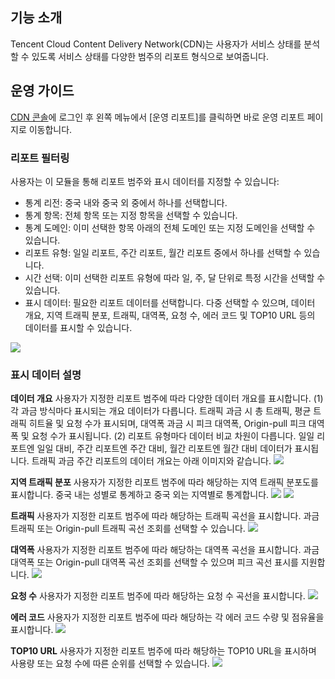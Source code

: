 ## 기능 소개
Tencent Cloud Content Delivery Network(CDN)는 사용자가 서비스 상태를 분석할 수 있도록 서비스 상태를 다양한 범주의 리포트 형식으로 보여줍니다.

## 운영 가이드

[CDN 콘솔](https://console.cloud.tencent.com/cdn)에 로그인 후 왼쪽 메뉴에서 [운영 리포트]를 클릭하면 바로 운영 리포트 페이지로 이동합니다.
### 리포트 필터링
사용자는 이 모듈을 통해 리포트 범주와 표시 데이터를 지정할 수 있습니다:
+ 통계 리전: 중국 내와 중국 외 중에서 하나를 선택합니다.
+ 통계 항목: 전체 항목 또는 지정 항목을 선택할 수 있습니다.
+ 통계 도메인: 이미 선택한 항목 아래의 전체 도메인 또는 지정 도메인을 선택할 수 있습니다.
+ 리포트 유형: 일일 리포트, 주간 리포트, 월간 리포트 중에서 하나를 선택할 수 있습니다.
+ 시간 선택: 이미 선택한 리포트 유형에 따라 일, 주, 달 단위로 특정 시간을 선택할 수 있습니다.
+ 표시 데이터: 필요한 리포트 데이터를 선택합니다. 다중 선택할 수 있으며, 데이터 개요, 지역 트래픽 분포, 트래픽, 대역폭, 요청 수, 에러 코드 및 TOP10 URL 등의 데이터를 표시할 수 있습니다.

![](https://main.qcloudimg.com/raw/7468fa6c7ae37490ac66554d51de0313.png)

### 표시 데이터 설명
**데이터 개요**
사용자가 지정한 리포트 범주에 따라 다양한 데이터 개요를 표시합니다.
(1) 각 과금 방식마다 표시되는 개요 데이터가 다릅니다. 트래픽 과금 시 총 트래픽, 평균 트래픽 히트율 및 요청 수가 표시되며, 대역폭 과금 시 피크 대역폭, Origin-pull 피크 대역폭 및 요청 수가 표시됩니다.
(2) 리포트 유형마다 데이터 비교 차원이 다릅니다. 일일 리포트엔 일일 대비, 주간 리포트엔 주간 대비, 월간 리포트엔 월간 대비 데이터가 표시됩니다.
트래픽 과금 주간 리포트의 데이터 개요는 아래 이미지와 같습니다.
   ![](https://main.qcloudimg.com/raw/11f96816693c55b1312a77698f3092c9.png)

**지역 트래픽 분포**
사용자가 지정한 리포트 범주에 따라 해당하는 지역 트래픽 분포도를 표시합니다.
중국 내는 성별로 통계하고 중국 외는 지역별로 통계합니다.
![](https://main.qcloudimg.com/raw/c76eb221aa09d55fcbabd43a7625d467.png)
![](https://main.qcloudimg.com/raw/90bb307d777d90d7452c51f5314bca84.png)

**트래픽**
사용자가 지정한 리포트 범주에 따라 해당하는 트래픽 곡선을 표시합니다. 과금 트래픽 또는 Origin-pull 트래픽 곡선 조회를 선택할 수 있습니다.
   ![](https://main.qcloudimg.com/raw/57797e78da04d133b8b8771d99790bc9.png)

**대역폭**
사용자가 지정한 리포트 범주에 따라 해당하는 대역폭 곡선을 표시합니다. 과금 대역폭 또는 Origin-pull 대역폭 곡선 조회를 선택할 수 있으며 피크 곡선 표시를 지원합니다.
![](https://main.qcloudimg.com/raw/c1d0b1f8db8752edba8bd13e94d7f44d.png)

**요청 수**
사용자가 지정한 리포트 범주에 따라 해당하는 요청 수 곡선을 표시합니다.
 ![](https://main.qcloudimg.com/raw/1a45fa3d34aa4e5ecd2468acd3e7b100.png)

 **에러 코드**
사용자가 지정한 리포트 범주에 따라 해당하는 각 에러 코드 수량 및 점유율을 표시합니다.
![](https://main.qcloudimg.com/raw/f9ac16bf621040b9fca68d47e9e2ed68.png)

**TOP10 URL**
사용자가 지정한 리포트 범주에 따라 해당하는 TOP10 URL을 표시하며 사용량 또는 요청 수에 따른 순위를 선택할 수 있습니다.
![](https://main.qcloudimg.com/raw/a2ceee17feb45c8a6fac190ae43501e4.png)

   

   
